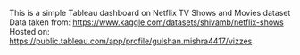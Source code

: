 This is a simple Tableau dashboard on Netflix TV Shows and Movies dataset  
Data taken from: https://www.kaggle.com/datasets/shivamb/netflix-shows  
Hosted on: https://public.tableau.com/app/profile/gulshan.mishra4417/vizzes